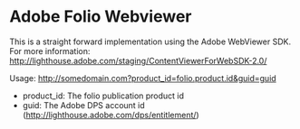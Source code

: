 Adobe Folio Webviewer
=========

This is a straight forward implementation using the Adobe WebViewer SDK.
For more information: http://lighthouse.adobe.com/staging/ContentViewerForWebSDK-2.0/

Usage:
http://somedomain.com?product_id=folio.product.id&guid=guid

- product_id: The folio publication product id
- guid: The Adobe DPS account id (http://lighthouse.adobe.com/dps/entitlement/)

